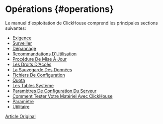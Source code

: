# Opérations {#operations}

Le manuel d'exploitation de ClickHouse comprend les principales sections suivantes:

-   [Exigence](requirements.md)
-   [Surveiller](monitoring.md)
-   [Dépannage](troubleshooting.md)
-   [Recommandations D'Utilisation](tips.md)
-   [Procédure De Mise À Jour](update.md)
-   [Les Droits D'Accès](access_rights.md)
-   [La Sauvegarde Des Données](backup.md)
-   [Fichiers De Configuration](configuration_files.md)
-   [Quota](quotas.md)
-   [Les Tables Système](system_tables.md)
-   [Paramètres De Configuration Du Serveur](server_settings/index.md)
-   [Comment Tester Votre Matériel Avec ClickHouse](performance_test.md)
-   [Paramètre](settings/index.md)
-   [Utilitaire](utils/index.md)

[Article Original](https://clickhouse.tech/docs/en/operations/) <!--hide-->
